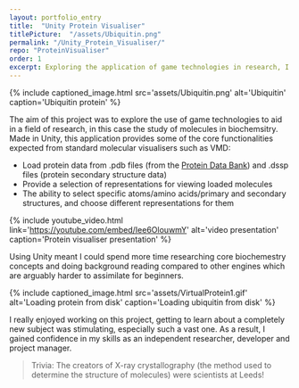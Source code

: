 ```yaml
---
layout: portfolio_entry
title:  "Unity Protein Visualiser"
titlePicture:  "/assets/Ubiquitin.png"
permalink: "/Unity_Protein_Visualiser/"
repo: "ProteinVisualiser"
order: 1
excerpt: Exploring the application of game technologies in research, I built a protein visualiser in Unity.
---
```

<!-- main content -->
{% include captioned_image.html src='assets/Ubiquitin.png' alt='Ubiquitin' caption='Ubiquitin protein' %}

The aim of this project was to explore the use of game technologies to aid in a field of research, in this case the study of molecules in biochemsitry.\
Made in Unity, this application provides some of the core functionalities expected from standard molecular visualisers such as VMD:
- Load protein data from .pdb files (from the [Protein Data Bank][pdb]) and .dssp files (protein secondary structure data)
- Provide a selection of representations for viewing loaded molecules
- The ability to select specific atoms/amino acids/primary and secondary structures, and choose different representations for them

{% include youtube_video.html link='https://youtube.com/embed/Iee6OlouwmY' alt='video presentation' caption='Protein visualiser presentation' %}

Using Unity meant I could spend more time researching core biochemestry concepts and doing background reading compared to other engines which are arguably harder to assimilate for beginners.

{% include captioned_image.html src='assets/VirtualProtein1.gif' alt='Loading protein from disk' caption='Loading ubiquitin from disk' %}

I really enjoyed working on this project, getting to learn about a completely new subject was stimulating, especially such a vast one. As a result, I gained confidence in my skills as an independent researcher, developer and project manager.

> Trivia: The creators of X-ray crystallography (the method used to determine the structure of molecules) were scientists at Leeds!

[pdb]:https://www.rcsb.org

